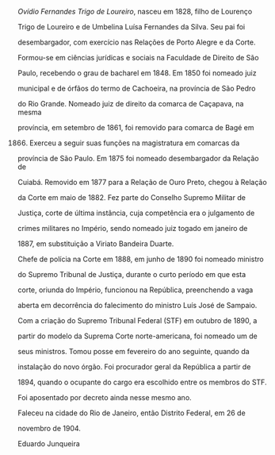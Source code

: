 

*Ovídio Fernandes Trigo de Loureiro*, nasceu em 1828, filho de Lourenço

Trigo de Loureiro e de Umbelina Luísa Fernandes da Silva. Seu pai foi

desembargador, com exercício nas Relações de Porto Alegre e da Corte.



Formou-se em ciências jurídicas e sociais na Faculdade de Direito de São

Paulo, recebendo o grau de bacharel em 1848. Em 1850 foi nomeado juiz

municipal e de órfãos do termo de Cachoeira, na província de São Pedro

do Rio Grande. Nomeado juiz de direito da comarca de Caçapava, na mesma

província, em setembro de 1861, foi removido para comarca de Bagé em

1866. Exerceu a seguir suas funções na magistratura em comarcas da

província de São Paulo. Em 1875 foi nomeado desembargador da Relação de

Cuiabá. Removido em 1877 para a Relação de Ouro Preto, chegou à Relação

da Corte em maio de 1882. Fez parte do Conselho Supremo Militar de

Justiça, corte de última instância, cuja competência era o julgamento de

crimes militares no Império, sendo nomeado juiz togado em janeiro de

1887, em substituição a Viriato Bandeira Duarte.



Chefe de polícia na Corte em 1888, em junho de 1890 foi nomeado ministro

do Supremo Tribunal de Justiça, durante o curto período em que esta

corte, oriunda do Império, funcionou na República, preenchendo a vaga

aberta em decorrência do falecimento do ministro Luís José de Sampaio.

Com a criação do Supremo Tribunal Federal (STF) em outubro de 1890, a

partir do modelo da Suprema Corte norte-americana, foi nomeado um de

seus ministros. Tomou posse em fevereiro do ano seguinte, quando da

instalação do novo órgão. Foi procurador geral da República a partir de

1894, quando o ocupante do cargo era escolhido entre os membros do STF.

Foi aposentado por decreto ainda nesse mesmo ano.



Faleceu na cidade do Rio de Janeiro, então Distrito Federal, em 26 de

novembro de 1904.



Eduardo Junqueira




